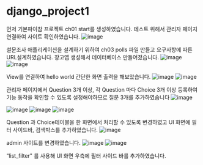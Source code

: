 # django_project1

먼저 기본파이참 프로젝트 ch01 start를 생성하였습니다.
테스트 위해서 관리자 페이지 연결하여 사이트 확인하였습니다. 
![image](https://github.com/sowon61/django_project/assets/115778827/c478ae16-ac26-40ff-a0f1-18c1da480f35)

설문조사 애플리케이션을 설계하기 위하여 ch03 polls 파일 만들고 요구사항에 따른 URL설계하였습니다. 장고앱 생성해서 데이터베이스 만들어졌습니다.
![image](https://github.com/sowon61/django_project/assets/115778827/876ff831-06d0-4c55-bd66-0dd52ccd9413)
![image](https://github.com/sowon61/django_project/assets/115778827/5a2144df-352d-4c1b-b958-cdb040c9c338)

View를 연결하여 hello world 간단한 화면 출력을 해보았습니다.
![image](https://github.com/sowon61/django_project/assets/115778827/18f697d0-06eb-4084-8259-d6e5b2a78238)
![image](https://github.com/sowon61/django_project/assets/115778827/557c0cb6-45f3-40f9-8d18-ae85ae5d94d8)

관리자 페이지에서 Question 3개 이상, 각 Question 마다 Choice 3개 이상 등록하여 기능 동작을 확인할 수 있도록 설정해야하므로 질문 3개를 추가하였습니다
![image](https://github.com/sowon61/django_project/assets/115778827/20ff28fe-8031-409e-b59a-8a5a580238d2)

![image](https://github.com/sowon61/django_project/assets/115778827/54d78729-5dc9-47f1-b469-acf6bc737ba7)
![image](https://github.com/sowon61/django_project/assets/115778827/52e92a95-13f3-49e6-8c1a-2f7452908e3e)
![image](https://github.com/sowon61/django_project/assets/115778827/82747b4d-394a-445c-8b11-d7fa3bb0e29d)

Question 과 Choice테이블을 한 화면에서 처리할 수 있도록 변경하였고 UI 화면에 필터 사이드바, 검색박스를 추가하였습니다.
![image](https://github.com/sowon61/django_project/assets/115778827/1639d78f-6494-4e20-bf57-ac8e7b36d601)

admin 사이트를 변경하였습니다.
![image](https://github.com/sowon61/django_project/assets/115778827/6d432080-f6ef-40dd-a09b-dbab7308f1a3)
![image](https://github.com/sowon61/django_project/assets/115778827/ceb28a97-c27a-428e-b24d-2352f1985259)

“list_filter" 를 사용해 UI 화면 우측에 필터 사이드 바를 추가하였습니다.
